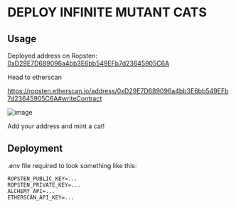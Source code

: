 # DEPLOY INFINITE MUTANT CATS

## Usage

Deployed address on Ropsten: [0xD29E7D689096a4bb3E6bb549EFb7d23645905C6A](https://ropsten.etherscan.io/address/0xD29E7D689096a4bb3E6bb549EFb7d23645905C6A)

Head to etherscan

https://ropsten.etherscan.io/address/0xD29E7D689096a4bb3E6bb549EFb7d23645905C6A#writeContract

![image](https://user-images.githubusercontent.com/93621943/141387626-404ba46c-4f11-474c-b591-3b772fca23c4.png)

Add your address and mint a cat!

## Deployment

.env file required to look something like this:

```
ROPSTEN_PUBLIC_KEY=...
ROPSTEN_PRIVATE_KEY=...
ALCHEMY_API=...
ETHERSCAN_API_KEY=...
```
